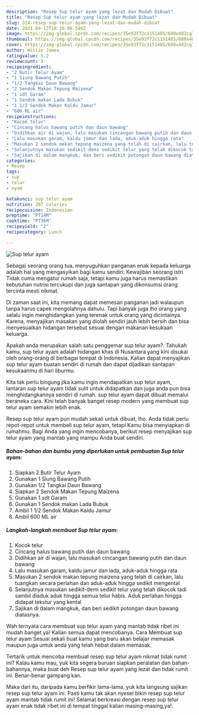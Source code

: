 ```yaml
---
description: "Resep Sup telur ayam yang lezat dan Mudah Dibuat"
title: "Resep Sup telur ayam yang lezat dan Mudah Dibuat"
slug: 314-resep-sup-telur-ayam-yang-lezat-dan-mudah-dibuat
date: 2021-04-12T18:26:06.546Z
image: https://img-global.cpcdn.com/recipes/35e93f72c1151485/680x482cq70/sup-telur-ayam-foto-resep-utama.jpg
thumbnail: https://img-global.cpcdn.com/recipes/35e93f72c1151485/680x482cq70/sup-telur-ayam-foto-resep-utama.jpg
cover: https://img-global.cpcdn.com/recipes/35e93f72c1151485/680x482cq70/sup-telur-ayam-foto-resep-utama.jpg
author: Willie James
ratingvalue: 3.2
reviewcount: 3
recipeingredient:
- "2 Butir Telur Ayam"
- "1 Siung Bawang Putih"
- "1/2 Tangkai Daun Bawang"
- "2 Sendok Makan Tepung Maizena"
- "1 sdt Garam"
- "1 Sendok makan Lada Bubuk"
- "1 1/2 Sendok Makan Kaldu Jamur"
- "600 ML air"
recipeinstructions:
- "Kocok telur"
- "Cincang halus bawang putih dan daun bawang"
- "Didihkan air di wajan, lalu masukan cincangan bawang putih dan daun bawang"
- "Lalu masukan garam, kaldu jamur dan lada, aduk-aduk hingga rata"
- "Masukan 2 sendok makan tepung maizena yang telah di cairkan, lalu tuangkan secara perlahan dan aduk-aduk hingga sedikit mengental"
- "Selanjutnya masukan sedikit-demi sedikit telur yang telah dikocok tadi sambil diaduk aduk hingga semua telur habis. Aduk perlahan hingga didapat tekstur yang kental"
- "Sajikan di dalam mangkuk, dan beri sedikit potongan daun bawang diatasnya."
categories:
- Resep
tags:
- sup
- telur
- ayam

katakunci: sup telur ayam 
nutrition: 287 calories
recipecuisine: Indonesian
preptime: "PT14M"
cooktime: "PT36M"
recipeyield: "2"
recipecategory: Lunch

---
```



![Sup telur ayam](https://img-global.cpcdn.com/recipes/35e93f72c1151485/680x482cq70/sup-telur-ayam-foto-resep-utama.jpg)

Sebagai seorang orang tua, menyuguhkan panganan enak kepada keluarga adalah hal yang mengasyikan bagi kamu sendiri. Kewajiban seorang istri Tidak cuma mengatur rumah saja, tetapi kamu juga harus memastikan kebutuhan nutrisi tercukupi dan juga santapan yang dikonsumsi orang tercinta mesti nikmat.

Di zaman  saat ini, kita memang dapat memesan panganan jadi walaupun tanpa harus capek mengolahnya dahulu. Tapi banyak juga lho orang yang selalu ingin menghidangkan yang terenak untuk orang yang dicintainya. Karena, menyajikan masakan yang diolah sendiri jauh lebih bersih dan bisa menyesuaikan hidangan tersebut sesuai dengan makanan kesukaan keluarga. 



Apakah anda merupakan salah satu penggemar sup telur ayam?. Tahukah kamu, sup telur ayam adalah hidangan khas di Nusantara yang kini disukai oleh orang-orang di berbagai tempat di Indonesia. Kalian dapat menyajikan sup telur ayam buatan sendiri di rumah dan dapat dijadikan santapan kesukaanmu di hari liburmu.

Kita tak perlu bingung jika kamu ingin mendapatkan sup telur ayam, lantaran sup telur ayam tidak sulit untuk didapatkan dan juga anda pun bisa menghidangkannya sendiri di rumah. sup telur ayam dapat dibuat memalui beraneka cara. Kini telah banyak banget resep modern yang membuat sup telur ayam semakin lebih enak.

Resep sup telur ayam pun mudah sekali untuk dibuat, lho. Anda tidak perlu repot-repot untuk membeli sup telur ayam, tetapi Kamu bisa menyiapkan di rumahmu. Bagi Anda yang ingin mencobanya, berikut resep menyajikan sup telur ayam yang mantab yang mampu Anda buat sendiri.

<!--inarticleads1-->

##### Bahan-bahan dan bumbu yang diperlukan untuk pembuatan Sup telur ayam:

1. Siapkan 2 Butir Telur Ayam
1. Gunakan 1 Siung Bawang Putih
1. Gunakan 1/2 Tangkai Daun Bawang
1. Siapkan 2 Sendok Makan Tepung Maizena
1. Gunakan 1 sdt Garam
1. Gunakan 1 Sendok makan Lada Bubuk
1. Ambil 1 1/2 Sendok Makan Kaldu Jamur
1. Ambil 600 ML air




<!--inarticleads2-->

##### Langkah-langkah membuat Sup telur ayam:

1. Kocok telur
1. Cincang halus bawang putih dan daun bawang
1. Didihkan air di wajan, lalu masukan cincangan bawang putih dan daun bawang
1. Lalu masukan garam, kaldu jamur dan lada, aduk-aduk hingga rata
1. Masukan 2 sendok makan tepung maizena yang telah di cairkan, lalu tuangkan secara perlahan dan aduk-aduk hingga sedikit mengental
1. Selanjutnya masukan sedikit-demi sedikit telur yang telah dikocok tadi sambil diaduk aduk hingga semua telur habis. Aduk perlahan hingga didapat tekstur yang kental
1. Sajikan di dalam mangkuk, dan beri sedikit potongan daun bawang diatasnya.




Wah ternyata cara membuat sup telur ayam yang mantab tidak ribet ini mudah banget ya! Kalian semua dapat mencobanya. Cara Membuat sup telur ayam Sesuai sekali buat kamu yang baru akan belajar memasak maupun juga untuk anda yang telah hebat dalam memasak.

Tertarik untuk mencoba membuat resep sup telur ayam nikmat tidak rumit ini? Kalau kamu mau, yuk kita segera buruan siapkan peralatan dan bahan-bahannya, maka buat deh Resep sup telur ayam yang lezat dan tidak rumit ini. Benar-benar gampang kan. 

Maka dari itu, daripada kamu berfikir lama-lama, yuk kita langsung sajikan resep sup telur ayam ini. Pasti kamu tak akan nyesel bikin resep sup telur ayam mantab tidak rumit ini! Selamat berkreasi dengan resep sup telur ayam enak tidak ribet ini di tempat tinggal kalian masing-masing,ya!.

